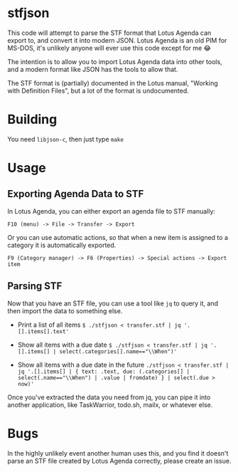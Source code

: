 # stfjson

This code will attempt to parse the STF format that Lotus Agenda can export to,
and convert it into modern JSON. Lotus Agenda is an old PIM for MS-DOS, it's
unlikely anyone will ever use this code except for me 😂

The intention is to allow you to import Lotus Agenda data into other tools, and
a modern format like JSON has the tools to allow that.

The STF format is (partially) documented in the Lotus manual, "Working with
Definition Files", but a lot of the format is undocumented.

# Building

You need `libjson-c`, then just type `make`

# Usage

## Exporting Agenda Data to STF

In Lotus Agenda, you can either export an agenda file to STF manually:

```
F10 (menu) -> File -> Transfer -> Export
```

Or you can use automatic actions, so that when a new item is assigned to a
category it is automatically exported.

```
F9 (Category manager) -> F6 (Properties) -> Special actions -> Export item
```

## Parsing STF

Now that you have an STF file, you can use a tool like `jq` to query it, and
then import the data to something else.

- Print a list of all items
`$ ./stfjson < transfer.stf | jq '.[].items[].text'`

- Show all items with a due date
`$ ./stfjson < transfer.stf | jq '.[].items[] | select(.categories[].name=="\\When")'`

- Show all items with a due date in the future
`./stfjson < transfer.stf | jq '.[].items[] | { text: .text, due: (.categories[] | select(.name=="\\When") | .value | fromdate) } | select(.due > now)'`

Once you've extracted the data you need from jq, you can pipe it into another
application, like TaskWarrior, todo.sh, mailx, or whatever else.

# Bugs

In the highly unlikely event another human uses this, and you find it doesn't
parse an STF file created by Lotus Agenda correctly, please create an issue.
